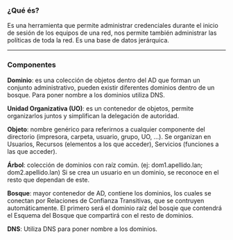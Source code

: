 ### ¿Qué és?
Es una herramienta que  permite administrar credenciales durante el inicio de sesión de los equipos de una red, nos permite también administrar las políticas de toda la red.
Es una base de datos jerárquica.

---
### Componentes
 **Dominio**: es una colección de objetos dentro del AD que forman un conjunto administrativo, pueden existir diferentes dominios dentro de un bosque.
 Para poner nombre a los dominios utiliza DNS.
 
 **Unidad Organizativa (UO)**: es un contenedor de objetos, permite organizarlos juntos y simplifican la delegación de autoridad.

 **Objeto**: nombre genérico para referirnos a cualquier componente del directorio (impresora, carpeta, usuario, grupo, UO, ...). Se organizan en Usuarios, Recursos (elementos a los que acceder), Servicios (funciones a las que acceder).
 
 **Árbol**: colección de dominios con raíz común.
 (ej: dom1.apellido.lan; dom2.apellido.lan)
  Si se crea un usuario en un dominio, se reconoce en el resto que dependan de este.
  
  **Bosque**: mayor contenedor de AD, contiene los dominios, los cuales se conectan por Relaciones de Confianza Transitivas, que se contruyen automáticamente.
  El primero será el dominio raíz del bosqie que contendrá el Esquema del Bosque que compartirá con el resto de dominios.
  
  **DNS**: Utiliza DNS para poner nombre a los dominios.
